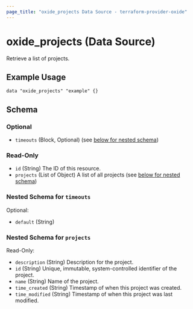 ```yaml
---
page_title: "oxide_projects Data Source - terraform-provider-oxide"
---
```


# oxide_projects (Data Source)

Retrieve a list of projects.

## Example Usage

```hcl
data "oxide_projects" "example" {}
```

## Schema

### Optional

- `timeouts` (Block, Optional) (see [below for nested schema](#nestedblock--timeouts))

### Read-Only

- `id` (String) The ID of this resource.
- `projects` (List of Object) A list of all projects (see [below for nested schema](#nestedatt--projects))

<a id="nestedblock--timeouts"></a>

### Nested Schema for `timeouts`

Optional:

- `default` (String)

<a id="nestedatt--projects"></a>

### Nested Schema for `projects`

Read-Only:

- `description` (String) Description for the project.
- `id` (String) Unique, immutable, system-controlled identifier of the project.
- `name` (String) Name of the project.
- `time_created` (String) Timestamp of when this project was created.
- `time_modified` (String) Timestamp of when this project was last modified.

